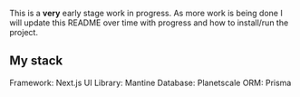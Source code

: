 This is a **very** early stage work in progress.  As more work is being done I will update this README over time with progress and how to install/run the project.

## My stack
Framework: Next.js
UI Library: Mantine
Database: Planetscale
ORM: Prisma
